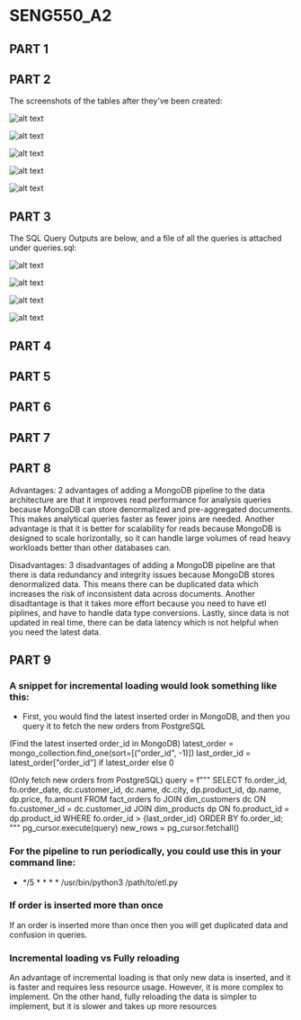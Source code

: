 # SENG550_A2

## PART 1

## PART 2

The screenshots of the tables after they've been created:

![alt text](<Screenshots/Screenshot 2025-10-13 205615.png>)

![alt text](<Screenshots/Screenshot 2025-10-13 205624.png>)

![alt text](<Screenshots/Screenshot 2025-10-13 212846.png>)

![alt text](<Screenshots/Screenshot 2025-10-13 212857.png>)

![alt text](<Screenshots/Screenshot 2025-10-13 212908.png>)


## PART 3

The SQL Query Outputs are below, and a file of all the queries is attached under queries.sql:

![alt text](<Screenshots/Screenshot 2025-10-13 212937.png>)

![alt text](<Screenshots/Screenshot 2025-10-13 212947.png>)

![alt text](<Screenshots/Screenshot 2025-10-13 212959.png>)

![alt text](<Screenshots/Screenshot 2025-10-13 213010.png>)



## PART 4

## PART 5

## PART 6

## PART 7

## PART 8

Advantages:
2 advantages of adding a MongoDB pipeline to the data architecture are that it improves read performance for analysis queries because MongoDB can store denormalized and pre-aggregated documents. This  makes analytical queries faster as fewer joins are needed. Another advantage is that it is better for scalability for reads because MongoDB is designed to scale horizontally, so it can handle large volumes of read heavy workloads better than other databases can.


Disadvantages:
3 disadvantages of adding a MongoDB pipeline are that there is data redundancy and integrity issues because MongoDB stores denormalized data. This means there can be duplicated data which increases the risk of inconsistent data across documents. Another disadtantage is that it takes more effort because you need to have etl piplines, and have to handle data type conversions. Lastly, since data is not updated in real time, there can be data latency which is not helpful when you need the latest data.


## PART 9

### A snippet for incremental loading would look something like this:
- First, you would find the latest inserted order in MongoDB, and then you query it to fetch the new orders from PostgreSQL

(Find the latest inserted order_id in MongoDB)
latest_order = mongo_collection.find_one(sort=[("order_id", -1)])
last_order_id = latest_order["order_id"] if latest_order else 0

(Only fetch new orders from PostgreSQL)
query = f"""
SELECT 
    fo.order_id, fo.order_date, dc.customer_id, dc.name, dc.city,
    dp.product_id, dp.name, dp.price, fo.amount
FROM fact_orders fo
JOIN dim_customers dc ON fo.customer_id = dc.customer_id
JOIN dim_products dp ON fo.product_id = dp.product_id
WHERE fo.order_id > {last_order_id}
ORDER BY fo.order_id;
"""
pg_cursor.execute(query)
new_rows = pg_cursor.fetchall()

### For the pipeline to run periodically, you could use this in your command line:

- */5 * * * * /usr/bin/python3 /path/to/etl.py

### If order is inserted more than once

If an order is inserted more than once then you will get duplicated data and confusion in queries.

### Incremental loading vs Fully reloading

An advantage of incremental loading is that only new data is inserted, and it is faster and requires less resource usage. However, it is more complex to implement. On the other hand, fully reloading the data is simpler to implement, but it is slower and takes up more resources


